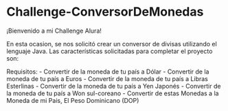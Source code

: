 # Challenge-ConversorDeMonedas
¡Bienvenido a mi Challenge Alura!

En esta ocasion, se nos solicitó crear un conversor de divisas utilizando el lenguaje Java. Las características solicitadas para completar el proyecto son:

Requisitos:
      - Convertir de la moneda de tu país a Dólar
      - Convertir de la moneda de tu país a Euros
      - Convertir de la moneda de tu país a Libras Esterlinas
      - Convertir de la moneda de tu país a Yen Japonés
      - Convertir de la moneda de tu país a Won sul-coreano
      - Convertir de estas Monedas a la Moneda de mi Pais, El Peso Dominicano (DOP)
